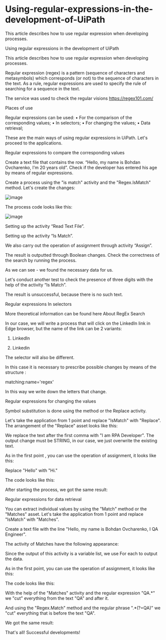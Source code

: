 # Using-regular-expressions-in-the-development-of-UiPath
This article describes how to use regular expression when developing processes.

Using regular expressions in the development of UiPath

This article describes how to use regular expression when developing processes.

Regular expression (regex) is a pattern (sequence of characters and metasymbols) which corresponds (or not) to the sequence of characters in the text. As a rule, regular expressions are used to specify the rule of searching for a sequence in the text.

The service was used to check the regular visions https://regex101.com/

Places of use

Regular expressions can be used:
•	For the comparison of the corresponding values;
•	In selectors;
•	For changing the values;
•	Data retrieval;

These are the main ways of using regular expressions in UiPath. 
Let's proceed to the applications.


Regular expressions to compare the corresponding values

Create a text file that contains the row. 
“Hello, my name is Bohdan Ovcharenko, I'm 20 years old”. 
Check if the developer has entered his age by means of regular expressions.
 

Create a process using the "is match" activity and the "Regex.IsMatch" method.
Let's create the changes:

![image](https://user-images.githubusercontent.com/75396764/143205664-8e60fa7b-6117-48ff-b617-2c6971f32076.png)
 

The process code looks like this:

![image](https://user-images.githubusercontent.com/75396764/143205731-de6ff50e-2ce8-41a0-8959-0b69f992cd8a.png)





















Setting up the activity “Read Text File”.

 

Setting up the activity “Is Match”.

 






We also carry out the operation of assignment through activity “Assign”.

 

The result is outputted through Boolean changes. Check the correctness of the search by running the process.
 

As we can see - we found the necessary data for us.













Let's conduct another test to check the presence of three digits with the help of the activity “Is Match”.

 

The result is unsuccessful, because there is no such text.

 














Regular expressions In selectors

More theoretical information can be found here   About RegEx Search

In our case, we will write a process that will click on the LinkedIn link in Edge browser, but the name of the link can be 2 variants: 
1.	LinkedIn
 
2.	Linkedin
 


The selector will also be different.

 
 


In this case it is necessary to prescribe possible changes by means of the structure :

matching:name='regex'

 


In this way we write down the letters that change.
































Regular expressions for changing the values

Symbol substitution is done using the method or the Replacе activity.

Let's take the application from 1 point and replace "IsMatch" with "Replace".
The arrangement of the "Replace" asset looks like this:

 


We replace the text after the first comma with "I am RPA Developer".
The output change must be STRING, in our case, we just overwrite the existing text.












As in the first point , you can use the operation of assignment, it looks like this:

 

Replace "Hello" with "Hi."

The code looks like this:

 



After starting the process, we got the same result:

 








































Regular expressions for data retrieval

You can extract individual values by using the "Match" method or the "Matches" asset.
Let's take the application from 1 point and replace "IsMatch" with "Matches".

Create a text file with the line "Hello, my name is Bohdan Ovcharenko, I QA Engineer".

The activity of Matches have the following appearance:

 

Since the output of this activity is a variable list, we use For each to output the data.












As in the first point, you can use the operation of assignment, it looks like this:

 

The code looks like this:

 

With the help of the "Matches" activity and the regular expression "QA.*" we "cut" everything from the text "QA" and after it.

And using the "Regex.Match" method and the regular phrase ".*(?=QA)" we "cut" everything that is before the text "QA".

We got the same result:

 

That's all!
Successful developments!




